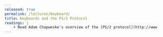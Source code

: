 ```yaml
---
released: true
permalink: /lectures/Keyboard/
title: Keyboards and the PS/2 Protocol
readings: |
    + Read Adam Chapweske's overview of the [PS/2 protocol](http://www.burtonsys.com/ps2_chapweske.htm) for keyboards and mice.
---
```


